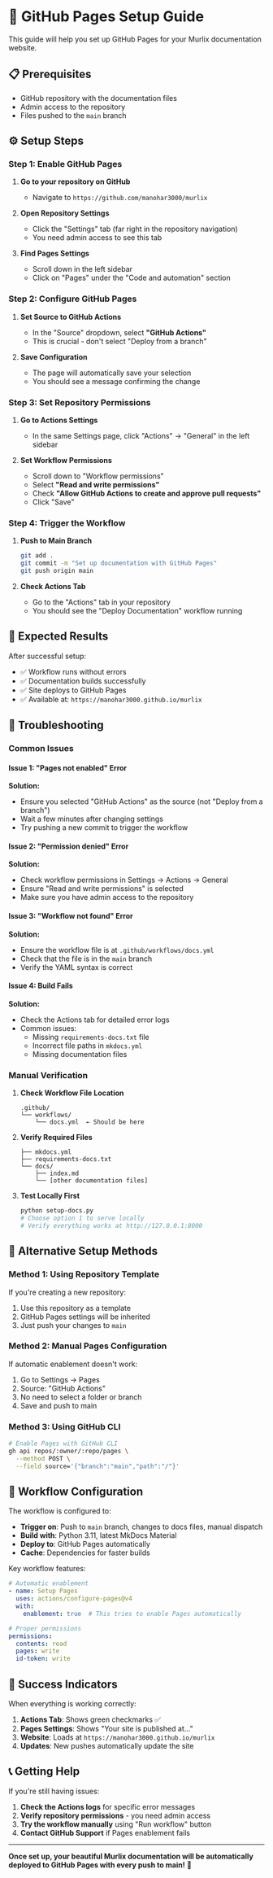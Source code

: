# 🚀 GitHub Pages Setup Guide

This guide will help you set up GitHub Pages for your Murlix documentation website.

## 📋 Prerequisites

- GitHub repository with the documentation files
- Admin access to the repository
- Files pushed to the `main` branch

## ⚙️ Setup Steps

### Step 1: Enable GitHub Pages

1. **Go to your repository on GitHub**
   - Navigate to `https://github.com/manohar3000/murlix`

2. **Open Repository Settings**
   - Click the "Settings" tab (far right in the repository navigation)
   - You need admin access to see this tab

3. **Find Pages Settings**
   - Scroll down in the left sidebar
   - Click on "Pages" under the "Code and automation" section

### Step 2: Configure GitHub Pages

1. **Set Source to GitHub Actions**
   - In the "Source" dropdown, select **"GitHub Actions"**
   - This is crucial - don't select "Deploy from a branch"

2. **Save Configuration**
   - The page will automatically save your selection
   - You should see a message confirming the change

### Step 3: Set Repository Permissions

1. **Go to Actions Settings**
   - In the same Settings page, click "Actions" → "General" in the left sidebar

2. **Set Workflow Permissions**
   - Scroll down to "Workflow permissions"
   - Select **"Read and write permissions"**
   - Check **"Allow GitHub Actions to create and approve pull requests"**
   - Click "Save"

### Step 4: Trigger the Workflow

1. **Push to Main Branch**
   ```bash
   git add .
   git commit -m "Set up documentation with GitHub Pages"
   git push origin main
   ```

2. **Check Actions Tab**
   - Go to the "Actions" tab in your repository
   - You should see the "Deploy Documentation" workflow running

## 🎯 Expected Results

After successful setup:

- ✅ Workflow runs without errors
- ✅ Documentation builds successfully
- ✅ Site deploys to GitHub Pages
- ✅ Available at: `https://manohar3000.github.io/murlix`

## 🔧 Troubleshooting

### Common Issues

#### Issue 1: "Pages not enabled" Error
**Solution:**
- Ensure you selected "GitHub Actions" as the source (not "Deploy from a branch")
- Wait a few minutes after changing settings
- Try pushing a new commit to trigger the workflow

#### Issue 2: "Permission denied" Error
**Solution:**
- Check workflow permissions in Settings → Actions → General
- Ensure "Read and write permissions" is selected
- Make sure you have admin access to the repository

#### Issue 3: "Workflow not found" Error
**Solution:**
- Ensure the workflow file is at `.github/workflows/docs.yml`
- Check that the file is in the `main` branch
- Verify the YAML syntax is correct

#### Issue 4: Build Fails
**Solution:**
- Check the Actions tab for detailed error logs
- Common issues:
  - Missing `requirements-docs.txt` file
  - Incorrect file paths in `mkdocs.yml`
  - Missing documentation files

### Manual Verification

1. **Check Workflow File Location**
   ```
   .github/
   └── workflows/
       └── docs.yml  ← Should be here
   ```

2. **Verify Required Files**
   ```
   ├── mkdocs.yml
   ├── requirements-docs.txt
   └── docs/
       ├── index.md
       └── [other documentation files]
   ```

3. **Test Locally First**
   ```bash
   python setup-docs.py
   # Choose option 1 to serve locally
   # Verify everything works at http://127.0.0.1:8000
   ```

## 🔄 Alternative Setup Methods

### Method 1: Using Repository Template
If you're creating a new repository:

1. Use this repository as a template
2. GitHub Pages settings will be inherited
3. Just push your changes to `main`

### Method 2: Manual Pages Configuration
If automatic enablement doesn't work:

1. Go to Settings → Pages
2. Source: "GitHub Actions"
3. No need to select a folder or branch
4. Save and push to main

### Method 3: Using GitHub CLI
```bash
# Enable Pages with GitHub CLI
gh api repos/:owner/:repo/pages \
  --method POST \
  --field source='{"branch":"main","path":"/"}'
```

## 📝 Workflow Configuration

The workflow is configured to:

- **Trigger on**: Push to `main` branch, changes to docs files, manual dispatch
- **Build with**: Python 3.11, latest MkDocs Material
- **Deploy to**: GitHub Pages automatically
- **Cache**: Dependencies for faster builds

Key workflow features:
```yaml
# Automatic enablement
- name: Setup Pages
  uses: actions/configure-pages@v4
  with:
    enablement: true  # This tries to enable Pages automatically

# Proper permissions
permissions:
  contents: read
  pages: write
  id-token: write
```

## 🎉 Success Indicators

When everything is working correctly:

1. **Actions Tab**: Shows green checkmarks ✅
2. **Pages Settings**: Shows "Your site is published at..."
3. **Website**: Loads at `https://manohar3000.github.io/murlix`
4. **Updates**: New pushes automatically update the site

## 📞 Getting Help

If you're still having issues:

1. **Check the Actions logs** for specific error messages
2. **Verify repository permissions** - you need admin access
3. **Try the workflow manually** using "Run workflow" button
4. **Contact GitHub Support** if Pages enablement fails

---

**Once set up, your beautiful Murlix documentation will be automatically deployed to GitHub Pages with every push to main!** 🚀